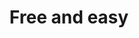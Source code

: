 ---
title: "Free and easy"
teaser: "Register easily and conveniently online. Your account is free and can be canceled at any time."
icon: "volley"
---